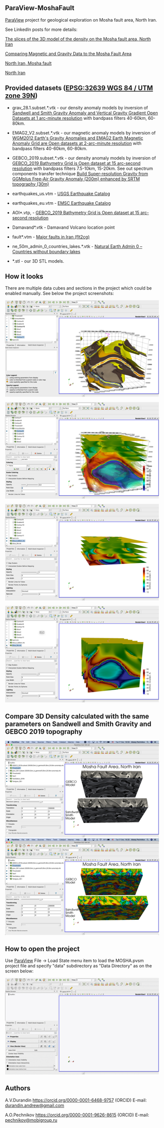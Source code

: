 ## ParaView-MoshaFault
[ParaView](https://www.paraview.org/download/) project for geological exploration on Mosha fault area, North Iran.

See LinkedIn posts for more details:

[The slices of the 3D model of the density on the Mosha fault area, North Iran](https://www.linkedin.com/posts/activity-6610080454911631360-97-V/)

[Comparing Magnetic and Gravity Data to the Mosha Fault Area](https://www.linkedin.com/posts/activity-6609736436344201216-Kxls/)

[North Iran, Mosha fault](https://www.linkedin.com/posts/activity-6609681862937853952-2BPG/)

[North Iran](https://www.linkedin.com/posts/activity-6609486793676996608-ZF-J/)

## Provided datasets ([EPSG:32639 WGS 84 / UTM zone 39N](https://epsg.io/32639))

  * grav_28.1.subset.*.vtk - our density anomaly models by inversion of [Sandwell and Smith Gravity Anomaly and Vertical Gravity Gradient Open Datasets at 1 arc-minute resolution](https://www.linkedin.com/pulse/sandwell-smith-gravity-anomaly-vertical-gradient-open-pechnikov/) with bandpass filters 40-60km, 60-80km.

  * EMAG2_V2.subset.*.vtk - our magnetic anomaly models by inversion of [WGM2012 Earth's Gravity Anomalies and EMAG2 Earth Magnetic Anomaly Grid are Open datasets at 2-arc-minute resolution](https://www.linkedin.com/pulse/wgm2012-earths-gravity-anomalies-emag2-earth-magnetic-pechnikov/) with bandpass filters 40-60km, 60-80km.

  * GEBCO_2019.subset.*.vtk - our density anomaly models by inversion of [GEBCO_2019 Bathymetry Grid is Open dataset at 15 arc-second resolution](https://www.linkedin.com/pulse/gebco2019-bathymetry-grid-open-datasets-15-arc-second-pechnikov/) with bandpass filters 7.5-10km, 15-20km. See out spectrum components transfer technique [Build Super-resolution Gravity from GGMplus Free-Air Gravity Anomaly (200m) enhanced by SRTM topography (30m)](https://www.linkedin.com/pulse/build-super-resolution-gravity-from-ggmplus-free-air-200m-pechnikov/)

  * earthquakes_us.vtm - [USGS Earthquake Catalog](https://earthquake.usgs.gov/earthquakes/search/)

  * earthquakes_eu.vtm - [EMSC Earthquake Catalog](https://www.emsc-csem.org/Earthquake/?filter=yes)

  * AOI*.vtp,  - [GEBCO_2019 Bathymetry Grid is Open dataset at 15 arc-second resolution](https://www.linkedin.com/pulse/gebco2019-bathymetry-grid-open-datasets-15-arc-second-pechnikov/)

  * Damavand*.vtk - Damavand Volcano location point

  * fault*.vtm - [Major faults in Iran (flt2cg)](https://catalog.data.gov/dataset/major-faults-in-iran-flt2cg)

  * ne_50m_admin_0_countries_lakes.*.vtk - [Natural Earth Admin 0 – Countries without boundary lakes](https://www.naturalearthdata.com/downloads/50m-cultural-vectors/50m-admin-0-countries-2/)

  * *.stl - our 3D STL models.

## How it looks

There are multiple data cubes and sections in the project which could be enabled manually. See below the project screenshots:

![ParaView Project Screenshot](paraview_project_3d.jpg)

![ParaView Project Screenshot 3D with slices](paraview_project_3d_slices.jpg)

![ParaView Project Screenshot horizontal slices](paraview_project_hslices.jpg)

![ParaView Project Screenshot vertical slices](paraview_project_vslices.jpg)

## Compare 3D Density calculated with the same parameters on Sandwell and Smith Gravity and GEBCO 2019 topography

![ParaView Project Screenshot grey scale](surf3d_black.jpg)
![ParaView Project Screenshot color scale](surf3d_color.jpg)

## How to open the project

Use [ParaView](https://www.paraview.org/download/) File -> Load State menu item to load the MOSHA.pvsm project file and specify "data" subdirectory as "Data Directory" as on the screen below:

![ParaView project load settings](ParaView-MoshaFault.gif)

## Authors

A.V.Durandin
https://orcid.org/0000-0001-6468-9757 (ORCID)
E-mail: durandin.andrew@gmail.com

A.O.Pechnikov
https://orcid.org/0000-0001-9626-8615 (ORCID)
E-mail: pechnikov@mobigroup.ru
